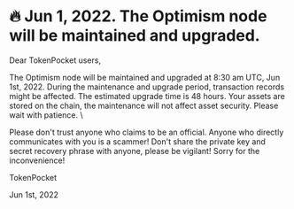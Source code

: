 # 🔥 Jun 1, 2022. The Optimism node will be maintained and upgraded.

Dear TokenPocket users,



The Optimism node will be maintained and upgraded at 8:30 am UTC, Jun 1st, 2022. During the maintenance and upgrade period, transaction records might be affected. The estimated upgrade time is 48 hours. Your assets are stored on the chain, the maintenance will not affect asset security. Please wait with patience. \


Please don't trust anyone who claims to be an official. Anyone who directly communicates with you is a scammer! Don't share the private key and secret recovery phrase with anyone, please be vigilant! Sorry for the inconvenience!



TokenPocket&#x20;

Jun 1st, 2022
